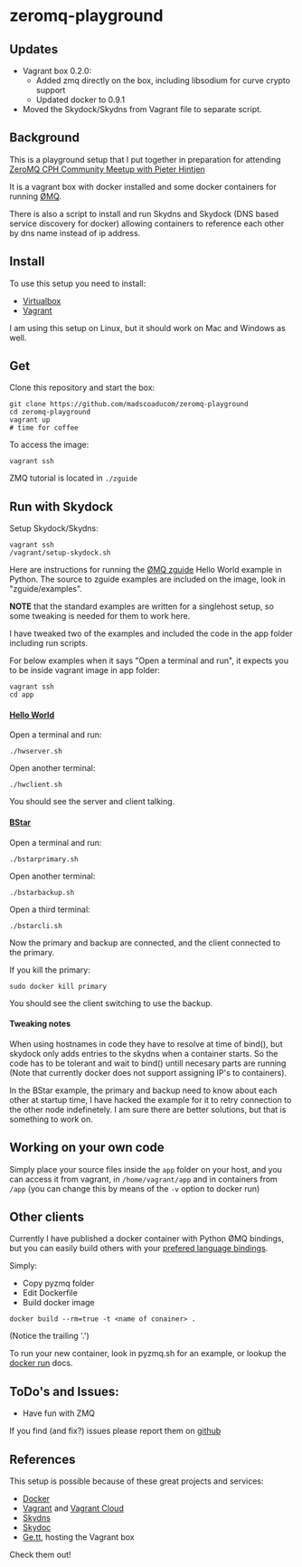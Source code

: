 zeromq-playground
=================

Updates
-------
* Vagrant box 0.2.0:
  * Added zmq directly on the box, including libsodium for curve crypto support
  * Updated docker to 0.9.1
* Moved the Skydock/Skydns from Vagrant file to separate script.

Background
----------

This is a playground setup that I put together in preparation for attending [ZeroMQ CPH Community Meetup with Pieter Hintjen](http://www.eventbrite.com/e/zeromq-cph-community-meetup-with-pieter-hintjens-registration-10826864443?utm_campaign=event_reminder&ref=eemaileventremind&utm_medium=email&utm_source=eb_email&utm_term=eventname)

It is a vagrant box with docker installed and some docker containers for running [ØMQ](http://zeromq.org/).

There is also a script to install and run Skydns and Skydock (DNS based service discovery for docker) allowing containers to reference each other by dns name instead of ip address.

Install
-------
To use this setup you need to install:

* [Virtualbox](https://www.virtualbox.org/wiki/Downloads)
* [Vagrant](https://www.vagrantup.com/downloads.html)

I am using this setup on Linux, but it should work on Mac and Windows as well.

Get
---
Clone this repository and start the box:
```
git clone https://github.com/madscoaducom/zeromq-playground
cd zeromq-playground
vagrant up
# time for coffee
```
To access the image:
```
vagrant ssh
```
ZMQ tutorial is located in `./zguide`

Run with Skydock
----------------
Setup Skydock/Skydns:
```
vagrant ssh
/vagrant/setup-skydock.sh
```

Here are instructions for running the [ØMQ zguide](http://zguide.zeromq.org/) Hello World example in Python. The source to zguide examples are included on the image, look in "zguide/examples".

**NOTE** that the standard examples are written for a singlehost setup, so some tweaking is needed for them to work here.

I have tweaked two of the examples and included the code in the app folder including run scripts.

For below examples when it says "Open a terminal and run", it expects you to be inside vagrant image in app folder:

```
vagrant ssh
cd app
```

#### [Hello World](http://zguide.zeromq.org/page:all#Ask-and-Ye-Shall-Receive)

Open a terminal and run:
```
./hwserver.sh
```

Open another terminal:
```
./hwclient.sh
```
You should see the server and client talking.


#### [BStar](http://zguide.zeromq.org/page:all#Binary-Star-Implementation)
Open a terminal and run:
```
./bstarprimary.sh
```

Open another terminal:
```
./bstarbackup.sh
```

Open a third terminal:
```
./bstarcli.sh
```

Now the primary and backup are connected, and the client connected to the primary. 

If you kill the primary:
```
sudo docker kill primary
```

You should see the client switching to use the backup.

#### Tweaking notes
When using hostnames in code they have to resolve at time of bind(), but skydock only adds entries to the skydns when a container starts. So the code has to be tolerant and wait to bind() untill necesary parts are running (Note that currently docker does not support assigning IP's to containers).

In the BStar example, the primary and backup need to know about each other at startup time, I have hacked the example for it to retry connection to the other node indefinetely. I am sure there are better solutions, but that is something to work on.


Working on your own code
------------------------
Simply place your source files inside the `app` folder on your host, and you can access it from vagrant, in `/home/vagrant/app` and in containers from `/app` (you can change this by means of the `-v` option to docker run)


Other clients
-------------
Currently I have published a docker container with Python ØMQ bindings, but you can easily build others with your [prefered language bindings](http://zeromq.org/bindings:_start).

Simply:

* Copy pyzmq folder
* Edit Dockerfile
* Build docker image

```
docker build --rm=true -t <name of conainer> .
```
(Notice the trailing '.')

To run your new container, look in pyzmq.sh for an example, or lookup the [docker run](http://docs.docker.io/en/latest/reference/commandline/cli/#run) docs.

ToDo's and Issues:
------------------
* Have fun with ZMQ

If you find (and fix?) issues please report them on [github](https://github.com/madscoaducom/zeromq-playground)


References
---------
This setup is possible because of these great projects and services:
* [Docker](http://docker.io)
* [Vagrant](http://www.vagrantup.com) and [Vagrant Cloud](http://www.vagrantcloud.com)
* [Skydns](https://github.com/skynetservices/skydns)
* [Skydoc](https://github.com/crosbymichael/skydock)
* [Ge.tt](http://ge.tt), hosting the Vagrant box

Check them out!

